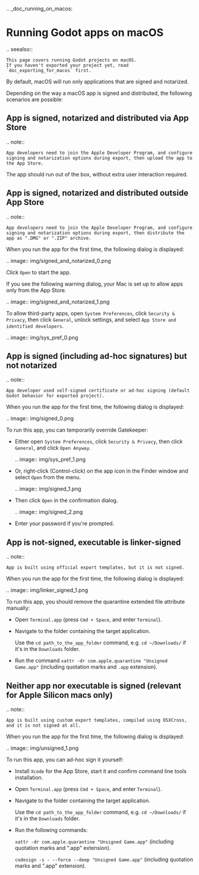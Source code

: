 .. _doc_running_on_macos:

Running Godot apps on macOS
===========================

.. seealso::

    This page covers running Godot projects on macOS.
    If you haven't exported your project yet, read `doc_exporting_for_macos` first.

By default, macOS will run only applications that are signed and notarized.

Depending on the way a macOS app is signed and distributed, the following scenarios are possible:

App is signed, notarized and distributed via App Store
------------------------------------------------------

.. note::

    App developers need to join the Apple Developer Program, and configure signing and notarization options during export, then upload the app to the App Store.

The app should run out of the box, without extra user interaction required.

App is signed, notarized and distributed outside App Store
----------------------------------------------------------

.. note::

    App developers need to join the Apple Developer Program, and configure signing and notarization options during export, then distribute the app as ".DMG" or ".ZIP" archive.

When you run the app for the first time, the following dialog is displayed:

.. image:: img/signed_and_notarized_0.png

Click `Open` to start the app.

If you see the following warning dialog, your Mac is set up to allow apps only from the App Store.

.. image:: img/signed_and_notarized_1.png

To allow third-party apps, open `System Preferences`, click `Security & Privacy`, then click `General`, unlock settings, and select `App Store and identified developers`.

.. image:: img/sys_pref_0.png

App is signed (including ad-hoc signatures) but not notarized
-------------------------------------------------------------

.. note::

    App developer used self-signed certificate or ad-hoc signing (default Godot behavior for exported project).

When you run the app for the first time, the following dialog is displayed:

.. image:: img/signed_0.png

To run this app, you can temporarily override Gatekeeper:

* Either open `System Preferences`, click `Security & Privacy`, then click `General`, and click `Open Anyway`.

  .. image:: img/sys_pref_1.png

* Or, right-click (Control-click) on the app icon in the Finder window and select `Open` from the menu.

  .. image:: img/signed_1.png

* Then click `Open` in the confirmation dialog.

  .. image:: img/signed_2.png

* Enter your password if you're prompted.

App is not-signed, executable is linker-signed
----------------------------------------------

.. note::

    App is built using official export templates, but it is not signed.

When you run the app for the first time, the following dialog is displayed:

.. image:: img/linker_signed_1.png

To run this app, you should remove the quarantine extended file attribute manually:

* Open `Terminal.app` (press `Cmd + Space`, and enter `Terminal`).

* Navigate to the folder containing the target application.

  Use the `cd path_to_the_app_folder` command, e.g. `cd ~/Downloads/` if it's in the `Downloads` folder.

* Run the command `xattr -dr com.apple.quarantine "Unsigned Game.app"` (including quotation marks and `.app` extension).

Neither app nor executable is signed (relevant for Apple Silicon macs only)
---------------------------------------------------------------------------

.. note::

    App is built using custom export templates, compiled using OSXCross, and it is not signed at all.

When you run the app for the first time, the following dialog is displayed:

.. image:: img/unsigned_1.png

To run this app, you can ad-hoc sign it yourself:

* Install `Xcode` for the App Store, start it and confirm command line tools installation.

* Open `Terminal.app` (press `Cmd + Space`, and enter `Terminal`).

* Navigate to the folder containing the target application.

  Use the `cd path_to_the_app_folder` command, e.g. `cd ~/Downloads/` if it's in the `Downloads` folder.

* Run the following commands:

  `xattr -dr com.apple.quarantine "Unsigned Game.app"` (including quotation marks and ".app" extension).

  `codesign -s - --force --deep "Unsigned Game.app"` (including quotation marks and ".app" extension).
